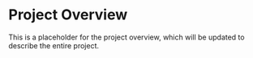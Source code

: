 # Project Overview

This is a placeholder for the project overview, which will be updated to describe the entire project.